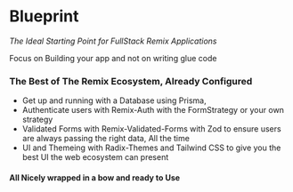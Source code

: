 # Blueprint

<i>The Ideal Starting Point for FullStack Remix Applications</i>

Focus on Building your app and not on writing glue code

### The Best of The Remix Ecosystem, Already Configured
- Get up and running with a Database using Prisma,
- Authenticate users with Remix-Auth with the FormStrategy or
  your own strategy
- Validated Forms with Remix-Validated-Forms with Zod to ensure
  users are always passing the right data, All the time
- UI and Themeing with Radix-Themes and Tailwind CSS to give you
  the best UI the web ecosystem can present

#### All Nicely wrapped in a bow and ready to Use